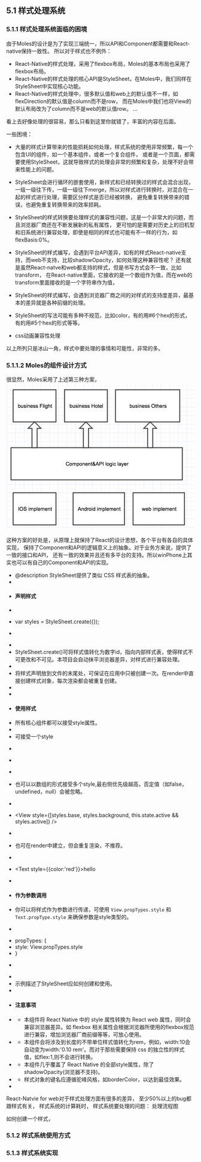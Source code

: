 ## 5.1 样式处理系统
### 5.1.1 样式处理系统面临的困境
由于Moles的设计是为了实现三端统一，所以API和Component都需要和React-native保持一致性。
所以对于样式也不例外：
* React-Native的样式处理，采用了flexbox布局，Moles的基本布局也采用了flexbox布局。
* React-Native的样式处理的核心API是StyleSheet，在Moles中，我们同样在StyleSheet中实现核心功能。
* React-Native的样式处理中，很多默认值和web上的默认值不一样，如flexDirection的默认值是column而不是row，
而在Moles中我们也将View的默认布局改为了column而不是web的默认值row。
...

看上去好像处理的很容易，那么只看到这里你就错了，丰富的内容在后面。

一些困境：
* 大量的样式计算带来的性能损耗如何处理，样式系统的使用非常频繁，每一个包含UI的组件，如一个基本组件，或者一个复合组件，
或者是一个页面，都需要使用StyleSheet，这就导致样式的处理会非常的频繁和复杂，处理不好会带来性能上的问题。

* StyleSheet会进行循环的嵌套使用，新样式和已经转换过的样式会混合出现，
一级一级往下传，一级一级往下merge，所以对样式进行转换时，对混合在一起的样式进行处理，需要区分样式是否已经被转换，
避免重复转换带来的错误，也避免重复转换带来的效率损耗。

* StyleSheet的样式转换要处理样式的兼容性问题，这是一个非常大的问题，而且浏览器厂商还在不断发展新的私有属性，
更可怕的是需要对历史上的旧机型和旧系统进行兼容处理，即使是相同的样式也可能有不一样的行为，如flexBasis:0%。

* StyleSheet的样式编写，会遇到平台API差异，如有的样式React-native支持，而web不支持，比较shadowOpacity，如何处理这种兼容性呢？
还有就是虽然React-natve和web都支持的样式，但是书写方式会不一致，比如transform，
在React-native里面，它接收的是一个数组作为值，而在web的transform里面接收的是一个字符串作为值，

* StyleSheet的样式编写，会遇到浏览器厂商之间的对样式的支持度差异，最基本的差异就是各种前缀的处理。

* StyleSheet的写法可能有多种不规范，比如color，有的用#6个hex的形式，有的用#5个hex的形式等等。

* css动画兼容性处理

以上所列只是冰山一角，样式中要处理的事情和可能性，非常的多。




### 5.1.1.2 Moles的组件设计方式
很显然，Moles采用了上述第三种方案，
![](https://github.com/rn4web/book/blob/master/chapter2/img/2.2_react_web_component_design.png)

这种方案的好处是，从原理上就保持了React的设计思想，各个平台有各自的具体实现，
保持了Component和API的逻辑意义上的抽象。对于业务方来说，提供了一致的接口和API，
还有一致的效果并且还有多平台的支持。所以winPhone上其实也可以有自己的Component和API的实现。

 * @description  StyleSheet提供了类似 CSS 样式表的抽象。
 *
 * #### 声明样式
 * ```
 * var styles = StyleSheet.create({});
 * ```
 *
 * StyleSheet.create()可将样式值转化为数字id，指向内部样式表，使得样式不可更改和不可见。本项目会自动抹平浏览器差异，对样式进行兼容处理。
 *
 * 将样式声明放到文件的末尾处，可保证在应用中只被创建一次。在render中直接创建样式对象，每次渲染都会被重复创建。
 *
 *
 * #### 使用样式
 * 所有核心组件都可以接受style属性。
 *
 * 可接受一个style
 * ```
 * <View style={styles.container} />
 * ```
 * 也可以以数组的形式接受多个style,最右侧优先级越高，否定值（如false，undefined，null）会被忽略。
 * ```
 * <View style={[styles.base, styles.background, this.state.active && styles.active]} />
 * ```
 * 也可在render中建立，但会重复渲染，不推荐。
 * ```
 * <Text style={{color:'red'}}>hello</Text>
 * ```
 * #### 作为参数调用
 * 你可以将样式作为参数进行传递，可使用 `View.propTypes.style` 和 `Text.propType.style` 来确保参数是style类型的。
 * ```
 * propTypes: {
 *   style: View.propTypes.style
 * }
 * ```
 *
 * 示例描述了StyleSheet应如何创建和使用。
 *
 * #### 注意事项
 * - 本组件将 React Native 中的 style 属性转换为 React web 属性，同时会兼容浏览器差异。如 flexbox 相关属性会根据浏览器所使用的flexbox规范进行兼容，增加浏览器厂商前缀等等，可放心使用。
 * - 本组件会将涉及到长度的不带单位样式值转化为rem，例如，width:10会自动变为width:'0.10 rem'。而对于那些需要保持 css 的独立性的样式值，如flex:1,则不会进行转换。
 * - 本组件几乎覆盖了 React Native 的全部style属性，除了 shadowOpacity(浏览器不支持)。
 * - 样式对象的键名应遵循驼峰风格，如borderColor，以达到最佳效果。
 *


React-Natvie for web对于样式处理方面有很多的差异，
至少50%以上的bug都跟样式有关，
样式系统的计算耗时，
样式系统要处理的问题：
处理流程图

如何创建一个样式，

### 5.1.2 样式系统使用方式


### 5.1.3 样式系统实现